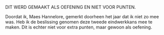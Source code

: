
DIT WERD GEMAAKT ALS OEFENING EN NIET VOOR PUNTEN.

Doordat ik, Maes Hannelore, gemerkt doorheen het jaar dat ik niet zo mee was. Heb ik de beslissing genomen deze tweede
eindwerkkans mee te maken.
Dit is echter niet voor extra punten, maar gewoon als oefening.  